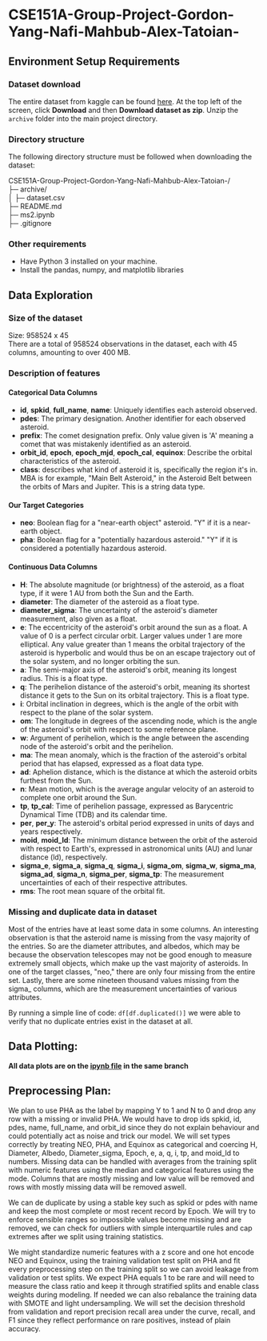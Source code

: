 # CSE151A-Group-Project-Gordon-Yang-Nafi-Mahbub-Alex-Tatoian-
## Environment Setup Requirements
### Dataset download
The entire dataset from kaggle can be found [here](https://www.kaggle.com/datasets/sakhawat18/asteroid-dataset). At the top left of the screen, click **Download** and then **Download dataset as zip**. Unzip the `archive` folder into the main project directory.
### Directory structure
The following directory structure must be followed when downloading the dataset:

CSE151A-Group-Project-Gordon-Yang-Nafi-Mahbub-Alex-Tatoian-/\
├─ archive/\
│  ├─ dataset.csv\
├─ README.md\
├─ ms2.ipynb\
├─ .gitignore

### Other requirements
- Have Python 3 installed on your machine.
- Install the pandas, numpy, and matplotlib libraries

## Data Exploration
### Size of the dataset
Size: 958524 x 45\
There are a total of 958524 observations in the dataset, each with 45 columns, amounting to over 400 MB.
### Description of features
#### Categorical Data Columns
- **id**, **spkid**, **full_name**, **name**: Uniquely identifies each asteroid observed.
- **pdes**: The primary designation. Another identifier for each observed asteroid.
- **prefix**: The comet designation prefix. Only value given is 'A' meaning a comet that was mistakenly identified as an asteroid.
- **orbit_id**, **epoch**, **epoch_mjd**, **epoch_cal**, **equinox**: Describe the orbital characteristics of the asteroid.
- **class**: describes what kind of asteroid it is, specifically the region it's in. MBA is for example, "Main Belt Asteroid," in the Asteroid Belt between the orbits of Mars and Jupiter. This is a string data type.
#### Our Target Categories
- **neo**: Boolean flag for a "near-earth object" asteroid. "Y" if it is a near-earth object.
- **pha**: Boolean flag for a "potentially hazardous asteroid." "Y" if it is considered a potentially hazardous asteroid.
#### Continuous Data Columns
- **H**: The absolute magnitude (or brightness) of the asteroid, as a float type, if it were 1 AU from both the Sun and the Earth.
- **diameter**: The diameter of the asteroid as a float type.
- **diameter_sigma**: The uncertainty of the asteroid's diameter measurement, also given as a float.
- **e**: The eccentricity of the asteroid's orbit around the sun as a float. A value of 0 is a perfect circular orbit. Larger values under 1 are more elliptical. Any value greater than 1 means the orbital trajectory of the asteroid is hyperbolic and would thus be on an escape trajectory out of the solar system, and no longer orbiting the sun.
- **a**: The semi-major axis of the asteroid's orbit, meaning its longest radius. This is a float type.
- **q**: The perihelion distance of the asteroid's orbit, meaning its shortest distance it gets to the Sun on its orbital trajectory. This is a float type.
- **i**: Orbital inclination in degrees, which is the angle of the orbit with respect to the plane of the solar system.
- **om**: The longitude in degrees of the ascending node, which is the angle of the asteroid's orbit with respect to some reference plane.
- **w**: Argument of perihelion, which is the angle between the ascending node of the asteroid's orbit and the perihelion.
- **ma**: The mean anomaly, which is the fraction of the asteroid's orbital period that has elapsed, expressed as a float data type.
- **ad**: Aphelion distance, which is the distance at which the asteroid orbits furthest from the Sun.
- **n**: Mean motion, which is the average angular velocity of an asteroid to complete one orbit around the Sun.
- **tp**, **tp_cal**: Time of perihelion passage, expressed as Barycentric Dynamical Time (TDB) and its calendar time.
- **per**, **per_y**: The asteroid's orbital period expressed in units of days and years respectively.
- **moid**, **moid_ld**: The minimum distance between the orbit of the asteroid with respect to Earth's, expressed in astronomical units (AU) and lunar distance (ld), respectively.
- **sigma_e**, **sigma_a**, **sigma_q**, **sigma_i**, **sigma_om**, **sigma_w**, **sigma_ma**, **sigma_ad**, **sigma_n**, **sigma_per**, **sigma_tp**: The measurement uncertainties of each of their respective attributes.
- **rms**: The root mean square of the orbital fit.
### Missing and duplicate data in dataset
Most of the entries have at least some data in some columns. An interesting observation is that the asteroid name is missing from the vasy majority of the entries. So are the diameter attributes, and albedos, which may be because the observation telescopes may not be good enough to measure extremely small objects, which make up the vast majority of asteroids. In one of the target classes, "neo," there are only four missing from the entire set. Lastly, there are some nineteen thousand values missing from the sigma_ columns, which are the measurement uncertainties of various attributes.

By running a simple line of code: `df[df.duplicated()]` we were able to verify that no duplicate entries exist in the dataset at all.

## Data Plotting:

**All data plots are on the [ipynb file](/ms2.ipynb) in the same branch**

## Preprocessing Plan:

We plan to use PHA as the label by mapping Y to 1 and N to 0 and drop any row with a missing or invalid PHA. We would have to drop ids spkid, id, pdes, name, full_name, and orbit_id since they do not explain behaviour and could potentially act as noise and trick our model. We will set types correctly by treating NEO, PHA, and Equinox as categorical and coercing H, Diameter, Albedo, Diameter_sigma, Epoch, e, a, q, i, tp, and moid_ld to numbers. Missing data can be handled with averages from the training split with numeric features using the median and categorical features using the mode. Columns that are mostly missing and low value will be removed and rows with mostly missing data will be removed aswell.

We can de duplicate by using a stable key such as spkid or pdes with name and keep the most complete or most recent record by Epoch. We will try to enforce sensible ranges so impossible values become missing and are removed, we can check for outliers with simple interquartile rules and cap extremes after we split using training statistics.

We might standardize numeric features with a z score and one hot encode NEO and Equinox, using the training validation test split on PHA and fit every preprocessing step on the training split so we can avoid leakage from validation or test splits. We expect PHA equals 1 to be rare and will need to measure the class ratio and keep it through stratified splits and enable class weights during modeling. If needed we can also rebalance the training data with SMOTE and light undersampling. We will set the decision threshold from validation and report precision recall area under the curve, recall, and F1 since they reflect performance on rare positives, instead of plain accuracy.
